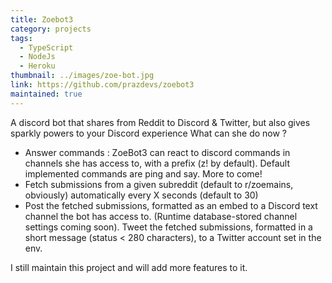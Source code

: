```yaml
---
title: Zoebot3
category: projects
tags:
  - TypeScript
  - NodeJs
  - Heroku
thumbnail: ../images/zoe-bot.jpg
link: https://github.com/prazdevs/zoebot3
maintained: true
---
```


A discord bot that shares from Reddit to Discord & Twitter, but also gives sparkly powers to your Discord experience
What can she do now ?

- Answer commands : ZoeBot3 can react to discord commands in channels she has access to, with a prefix (z! by default). Default implemented commands are ping and say. More to come!
- Fetch submissions from a given subreddit (default to r/zoemains, obviously) automatically every X seconds (default to 30)
- Post the fetched submissions, formatted as an embed to a Discord text channel the bot has access to. (Runtime database-stored channel settings coming soon).
  Tweet the fetched submissions, formatted in a short message (status < 280 characters), to a Twitter account set in the env.

I still maintain this project and will add more features to it.
